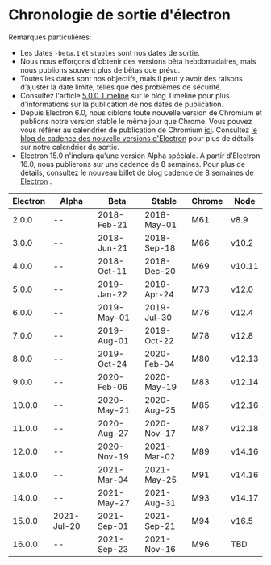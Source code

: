 # Chronologie de sortie d'électron

Remarques particulières:

* Les dates `-beta.1` et `stables` sont nos dates de sortie.
* Nous nous efforçons d'obtenir des versions bêta hebdomadaires, mais nous publions souvent plus de bêtas que prévu.
* Toutes les dates sont nos objectifs, mais il peut y avoir des raisons d’ajuster la date limite, telles que des problèmes de sécurité.
* Consultez l'article [5.0.0 Timeline](https://electronjs.org/blog/electron-5-0-timeline) sur le blog Timeline pour plus d'informations sur la publication de nos dates de publication.
* Depuis Electron 6.0, nous ciblons toute nouvelle version de Chromium et publions notre version stable le même jour que Chrome. Vous pouvez vous référer au calendrier de publication de Chromium [ici](https://chromiumdash.appspot.com/schedule). Consultez [le blog de cadence des nouvelle versions d'Electron](https://www.electronjs.org/blog/12-week-cadence) pour plus de détails sur notre calendrier de sortie.
* Electron 15.0 n'inclura qu'une version Alpha spéciale. À partir d’Electron 16.0, nous publierons sur une cadence de 8 semaines. Pour plus de détails, consultez le nouveau billet de blog cadence de 8 semaines de [Electron](https://www.electronjs.org/blog/8-week-cadence) .

| Electron | Alpha       | Beta        | Stable      | Chrome | Node   |
| -------- | ----------- | ----------- | ----------- | ------ | ------ |
| 2.0.0    | --          | 2018-Feb-21 | 2018-May-01 | M61    | v8.9   |
| 3.0.0    | --          | 2018-Jun-21 | 2018-Sep-18 | M66    | v10.2  |
| 4.0.0    | --          | 2018-Oct-11 | 2018-Dec-20 | M69    | v10.11 |
| 5.0.0    | --          | 2019-Jan-22 | 2019-Apr-24 | M73    | v12.0  |
| 6.0.0    | --          | 2019-May-01 | 2019-Jul-30 | M76    | v12.4  |
| 7.0.0    | --          | 2019-Aug-01 | 2019-Oct-22 | M78    | v12.8  |
| 8.0.0    | --          | 2019-Oct-24 | 2020-Feb-04 | M80    | v12.13 |
| 9.0.0    | --          | 2020-Feb-06 | 2020-May-19 | M83    | v12.14 |
| 10.0.0   | --          | 2020-May-21 | 2020-Aug-25 | M85    | v12.16 |
| 11.0.0   | --          | 2020-Aug-27 | 2020-Nov-17 | M87    | v12.18 |
| 12.0.0   | --          | 2020-Nov-19 | 2021-Mar-02 | M89    | v14.16 |
| 13.0.0   | --          | 2021-Mar-04 | 2021-May-25 | M91    | v14.16 |
| 14.0.0   | --          | 2021-May-27 | 2021-Aug-31 | M93    | v14.17 |
| 15.0.0   | 2021-Jul-20 | 2021-Sep-01 | 2021-Sep-21 | M94    | v16.5  |
| 16.0.0   | --          | 2021-Sep-23 | 2021-Nov-16 | M96    | TBD    |
